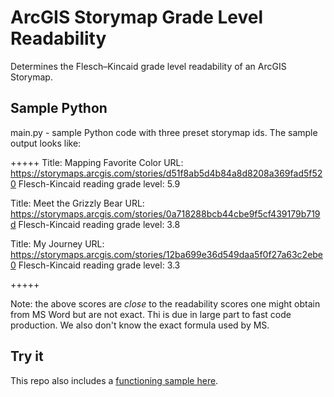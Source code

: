 # ArcGIS Storymap Grade Level Readability
Determines the Flesch–Kincaid grade level readability of an ArcGIS Storymap.

## Sample Python
main.py - sample  Python code with three preset storymap ids.  The sample output looks like:

+++++
Title: Mapping Favorite Color
URL: https://storymaps.arcgis.com/stories/d51f8ab5d4b84a8d8208a369fad5f520
Flesch-Kincaid reading grade level:  5.9
  
Title: Meet the Grizzly Bear
URL: https://storymaps.arcgis.com/stories/0a718288bcb44cbe9f5cf439179b719d
Flesch-Kincaid reading grade level:  3.8
  
Title: My Journey
URL: https://storymaps.arcgis.com/stories/12ba699e36d549daa5f0f27a63c2ebe0
Flesch-Kincaid reading grade level:  3.3

+++++

Note: the above scores are *close* to the readability scores one might obtain from MS Word but are not exact.  Thi is due in large
part to fast code production.  We also don't know the exact formula used by MS.

## Try it

This repo also includes a [functioning sample here](https://trbaker.github.io/storyMapReadability/).





